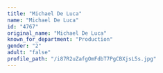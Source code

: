 ```yaml
---
title: "Michael De Luca"
name: "Michael De Luca"
id: "4767"
original_name: "Michael De Luca"
known_for_department: "Production"
gender: "2"
adult: "false"
profile_path: "/i87R2uZafgOmFdbT7PgCBXjsL5s.jpg"
---
```

